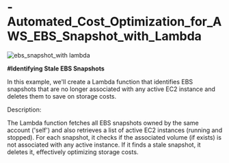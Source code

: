 # -Automated_Cost_Optimization_for_AWS_EBS_Snapshot_with_Lambda

![ebs_snapshot_with lambda](https://github.com/user-attachments/assets/b7094a75-d5b2-4455-96cb-36a22cde0359)

**#Identifying Stale EBS Snapshots**

In this example, we'll create a Lambda function that identifies EBS snapshots that are no longer associated with any active EC2 instance and deletes them to save on storage costs.

Description:

The Lambda function fetches all EBS snapshots owned by the same account ('self') and also retrieves a list of active EC2 instances (running and stopped). For each snapshot, it checks if the associated volume (if exists) is not associated with any active instance. If it finds a stale snapshot, it deletes it, effectively optimizing storage costs.
